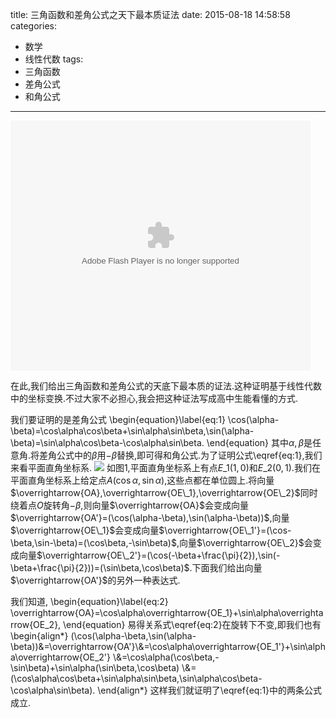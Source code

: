 title: 三角函数和差角公式之天下最本质证法
date: 2015-08-18 14:58:58
categories:
- 数学
- 线性代数
tags:
- 三角函数
- 差角公式
- 和角公式

---
<embed src="http://player.youku.com/player.php/sid/XMTMxNDAzMDI5Ng==/v.swf" allowFullScreen="true" quality="high" width="480" height="400" align="middle" allowScriptAccess="always" type="application/x-shockwave-flash"></embed>

在此,我们给出三角函数和差角公式的天底下最本质的证法.这种证明基于线性代数中的坐标变换.不过大家不必担心,我会把这种证法写成高中生能看懂的方式.

我们要证明的是差角公式
\begin{equation}\label{eq:1}
\cos(\alpha-\beta)=\cos\alpha\cos\beta+\sin\alpha\sin\beta,\sin(\alpha-\beta)=\sin\alpha\cos\beta-\cos\alpha\sin\beta.
\end{equation}
其中$\alpha,\beta$是任意角.将差角公式中的$\beta$用$-\beta$替换,即可得和角公式.为了证明公式\eqref{eq:1},我们来看平面直角坐标系.
![](/img/三角函数和差角公式之天下最本质证法-1.png)
如图1,平面直角坐标系上有点$E\_1(1,0)$和$E\_2(0,1)$.我们在平面直角坐标系上给定点$A(\cos\alpha,\sin\alpha)$,这些点都在单位圆上.将向量$\overrightarrow{OA},\overrightarrow{OE\_1},\overrightarrow{OE\_2}$同时绕着点$O$旋转角$-\beta$,则向量$\overrightarrow{OA}$会变成向量$\overrightarrow{OA'}=(\cos(\alpha-\beta),\sin(\alpha-\beta))$,向量$\overrightarrow{OE\_1}$会变成向量$\overrightarrow{OE\_1'}=(\cos-\beta,\sin-\beta)=(\cos\beta,-\sin\beta)$,向量$\overrightarrow{OE\_2}$会变成向量$\overrightarrow{OE\_2'}=(\cos(-\beta+\frac{\pi}{2}),\sin(-\beta+\frac{\pi}{2}))=(\sin\beta,\cos\beta)$.下面我们给出向量$\overrightarrow{OA'}$的另外一种表达式.

我们知道,
\begin{equation}\label{eq:2}
\overrightarrow{OA}=\cos\alpha\overrightarrow{OE\_1}+\sin\alpha\overrightarrow{OE\_2},
\end{equation}
易得关系式\eqref{eq:2}在旋转下不变,即我们也有
\begin{align\*}
(\cos(\alpha-\beta,\sin(\alpha-\beta))&=\overrightarrow{OA'}\\\&=\cos\alpha\overrightarrow{OE\_1'}+\sin\alpha\overrightarrow{OE\_2'}
\\\&=\cos\alpha(\cos\beta,-\sin\beta)+\sin\alpha(\sin\beta,\cos\beta)
\\\&=(\cos\alpha\cos\beta+\sin\alpha\sin\beta,\sin\alpha\cos\beta-\cos\alpha\sin\beta).
\end{align\*}
这样我们就证明了\eqref{eq:1}中的两条公式成立.
